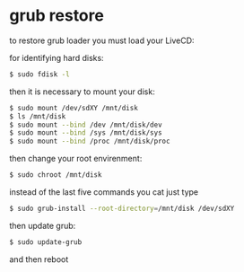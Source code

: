 # grub restore
to restore grub loader you must load your LiveCD:
 
for identifying hard disks:
```sh
$ sudo fdisk -l 
```
 
then it is necessary to mount your disk:
```sh
$ sudo mount /dev/sdXY /mnt/disk 
$ ls /mnt/disk 
$ sudo mount --bind /dev /mnt/disk/dev  
$ sudo mount --bind /sys /mnt/disk/sys   
$ sudo mount --bind /proc /mnt/disk/proc 
```

then change your root envirenment:
```sh
$ sudo chroot /mnt/disk                 
``` 

instead of the last five commands you cat just type
```sh
$ sudo grub-install --root-directory=/mnt/disk /dev/sdXY
```

then update grub:
```sh
$ sudo update-grub  
```
and then reboot

